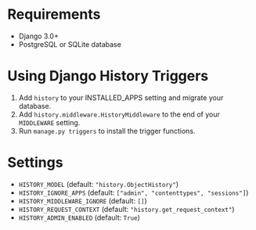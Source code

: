 Requirements
============

* Django 3.0+
* PostgreSQL or SQLite database


Using Django History Triggers
=============================

1. Add `history` to your INSTALLED_APPS setting and migrate your database.
2. Add `history.middleware.HistoryMiddleware` to the end of your `MIDDLEWARE` setting.
3. Run `manage.py triggers` to install the trigger functions.


Settings
========

* `HISTORY_MODEL` (default: `"history.ObjectHistory"`)
* `HISTORY_IGNORE_APPS` (default: `["admin", "contenttypes", "sessions"]`)
* `HISTORY_MIDDLEWARE_IGNORE` (default: `[]`)
* `HISTORY_REQUEST_CONTEXT` (default: `"history.get_request_context"`)
* `HISTORY_ADMIN_ENABLED` (default: `True`)

